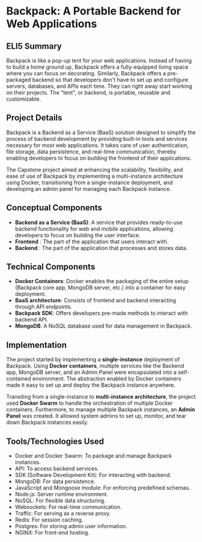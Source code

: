 # Backpack: A Portable Backend for Web Applications

## ELI5 Summary
Backpack is like a pop-up tent for your web applications. Instead of having to build a home ground up, Backpack offers a fully-equipped living space where you can focus on decorating. Similarly, Backpack offers a pre-packaged backend so that developers don't have to set up and configure servers, databases, and APIs each time. They can right away start working on their projects. The "tent", or backend, is portable, reusable and customizable.

## Project Details

Backpack is a Backend as a Service (BaaS) solution designed to simplify the process of backend development by providing built-in tools and services necessary for most web applications. It takes care of user authentication, file storage, data persistence, and real-time communication, thereby enabling developers to focus on building the frontend of their applications.

The Capstone project aimed at enhancing the scalability, flexibility, and ease of use of Backpack by implementing a multi-instance architecture using Docker, transitioning from a single-instance deployment, and developing an admin panel for managing each Backpack instance.

## Conceptual Components
- **Backend as a Service (BaaS)**: A service that provides ready-to-use backend functionality for web and mobile applications, allowing developers to focus on building the user interface.
- **Frontend** : The part of the application that users interact with. 
- **Backend** : The part of the application that processes and stores data.

## Technical Components
- **Docker Containers**: Docker enables the packaging of the entire setup (Backpack core app, MongoDB server, etc.) into a container for easy deployment.
- **BaaS architecture**: Consists of frontend and backend interacting through API endpoints. 
- **Backpack SDK**: Offers developers pre-made methods to interact with backend API.
- **MongoDB**: A NoSQL database used for data management in Backpack.

## Implementation
The project started by implementing a **single-instance** deployment of Backpack. Using **Docker containers**, multiple services like the Backend app, MongoDB server, and an Admin Panel were encapsulated into a self-contained environment. The abstraction enabled by Docker containers made it easy to set up and deploy the Backpack instance anywhere.

Transiting from a single-instance to **multi-instance architecture**, the project used **Docker Swarm** to handle the orchestration of multiple Docker containers. Furthermore, to manage multiple Backpack instances, an **Admin Panel** was created. It allowed system admins to set up, monitor, and tear down Backpack instances easily.

## Tools/Technologies Used
- Docker and Docker Swarm: To package and manage Backpack instances. 
- API: To access backend services.
- SDK (Software Development Kit): For interacting with backend.
- MongoDB: For data persistence.
- JavaScript and Mongoose module: For enforcing predefined schemas.
- Node.js: Server runtime environment.
- NoSQL: For flexible data structuring.
- Websockets: For real-time communication.
- Traffic: For serving as a reverse proxy.
- Redis: For session caching. 
- Postgres: For storing admin user information.
- NGINX: For front-end hosting.

